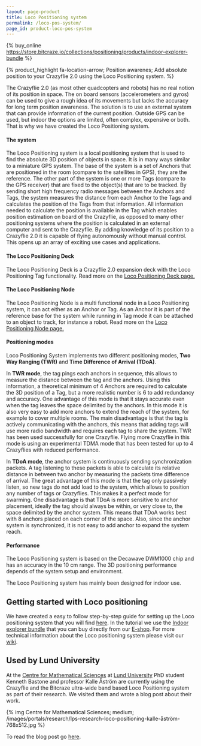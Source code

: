 ```yaml
---
layout: page-product
title: Loco Positioning system
permalink: /loco-pos-system/
page_id: product-loco-pos-system
---
```


{% buy_online https://store.bitcraze.io/collections/positioning/products/indoor-explorer-bundle %}

{% product_highlight
fa-location-arrow;
Position awarenes;
Add absolute position to your Crazyflie 2.0 using the Loco Positioning system.
%}

The Crazyflie 2.0 (as most other quadcopters and robots) has no real notion of
its position in space. The on board sensors (accelerometers and gyros) can be
used to give a rough idea of its movements but lacks the accuracy for long term
position awareness. The solution is to use an external system that can provide
information of the current position. Outside GPS can be used, but indoor the
options are limited, often complex, expensive or both. That is why we have
created the Loco Positioning system.

#### The system

The Loco Positioning system is a local positioning system that is used to find
the absolute 3D position of objects in space. It is in many ways similar to a
miniature GPS system.
The base of the system is a set of Anchors that are positioned in the room
(compare to the satellites in GPS), they are the reference. The other part of
the system is one or more Tags (compare to the GPS receiver) that are fixed to the
object(s) that are to be tracked. By sending short high frequency radio
messages between the Anchors and Tags, the system measures the distance from
each Anchor to the Tags and calculates the position of the Tags from that
information.
All information needed to calculate the position is available in the Tag which 
enables position estimation on board of the Crazyflie, as opposed to many other
positioning systems where the position is calculated in an external computer
and sent to the Crazyflie.
By adding knowledge of its position to a Crazyflie 2.0 it is capable of flying
autonomously without manual control. This opens up an array of exciting use
cases and applications.

#### The Loco Positioning Deck

The Loco Positioning Deck is a Crazyflie 2.0 expansion deck with the Loco
Positioning Tag functionality. Read more on the [Loco Positioning Deck page.](/loco-pos-deck/)

#### The Loco Positioning Node

The Loco Positioning Node is a multi functional node in a Loco Positioning system,
it can act either as an Anchor or Tag. As an Anchor it is part of the reference base for
the system while running in Tag mode it can be attached to an object to track,
for instance a robot. Read more on the [Loco Positioning Node page.](/loco-pos-node/)

#### Positioning modes

Loco Positioning System implements two different positioning modes, **Two Way Ranging (TWR)** and **Time Difference of Arrival (TDoA)**.

In **TWR mode**, the tag pings each anchors in sequence, this allows to measure the distance between the tag and the anchors.
Using this information, a theoretical minimum of 4 Anchors are required to calculate the 3D position of a Tag, but a more realistic number is 6 to add redundancy and accuracy.
One advantage of this mode is that it stays accurate even when the tag leaves the space delimited by the anchors.
In this mode it is also very easy to add more anchors to extend the reach of the system, for example to cover multiple rooms.
The main disadvantage is that the tag is actively communicating with the anchors, this means that adding tags will use more radio bandwidth and requires each tag to share the system.
TWR has been used successfully for one Crazyflie.
Flying more Crazyflie in this mode is using an experimental TDMA mode that has been tested for up to 4 Crazyflies with reduced performance.

In **TDoA mode**, the anchor system is continuously sending synchronization packets.
A tag listening to these packets is able to calculate its relative distance in between two anchor by measuring the packets time difference of arrival.
The great advantage of this mode is that the tag only passively listen, so new tags do not add load to the system, which allows to position any number of tags or Crazyflies.
This makes it a perfect mode for swarming.
One disadvantage is that TDoA is more sensitive to anchor placement, ideally the tag should always be within, or very close to, the space delimited by the anchor system.
This means that TDoA works best with 8 anchors placed on each corner of the space.
Also, since the anchor system is synchronized, it is not easy to add anchor to expand the system reach.

#### Performance

The Loco Positioning system is based on the Decawave DWM1000 chip and has an accuracy in the 10 cm range.
The 3D positioning performance depends of the system setup and environment.

The Loco Positioning system has mainly been designed for indoor use.

## Getting started with Loco positioning

We have created a easy to follow step-by-step guide for setting up the Loco positioning system that you will find [here](/getting-started-with-the-loco-positioning-system/). In the tutorial we use the [Indoor explorer bundle](https://store.bitcraze.io/collections/bundles/products/indoor-explorer-bundle) that you can buy directly from our [E-shop](https://store.bitcraze.io/). For more technical information about the Loco positioning system please visit our [wiki](https://wiki.bitcraze.io/doc:lps:index).

## Used by Lund University

At the [Centre for Mathematical Sciences](http://www.maths.lu.se/english) at [Lund University](https://www.lth.se/english)
PhD student Kenneth Bastone and professor Kalle Åström are currently using the
Crazyflie and the Bitcraze ultra-wide band based Loco Positioning system as part
of their research. We visited them and wrote a blog post about their work.

{% img Centre for Mathematical Sciences; medium; /images/portals/research/lps-research-loco-positioning-kalle-åström-768x512.jpg %}

To read the blog post go [here](https://www.bitcraze.io/2016/06/loco-positioning-in-lth-math-department/).
